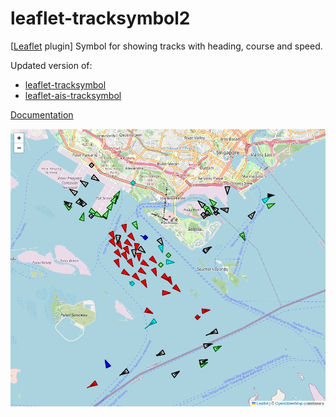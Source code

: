 # leaflet-tracksymbol2

[[Leaflet](https://leafletjs.com/) plugin]
Symbol for showing tracks with heading, course and speed.

Updated version of:
* [leaflet-tracksymbol](https://www.npmjs.com/package/leaflet-tracksymbol)
* [leaflet-ais-tracksymbol](https://github.com/PowerPan/leaflet-ais-tracksymbol)

[Documentation](https://org-arl.github.io/leaflet-tracksymbol2/)

![Screenshot](./screenshot.png)
